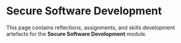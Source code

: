 # Secure Software Development

This page contains reflections, assignments, and skills development artefacts for the **Secure Software Development** module.
